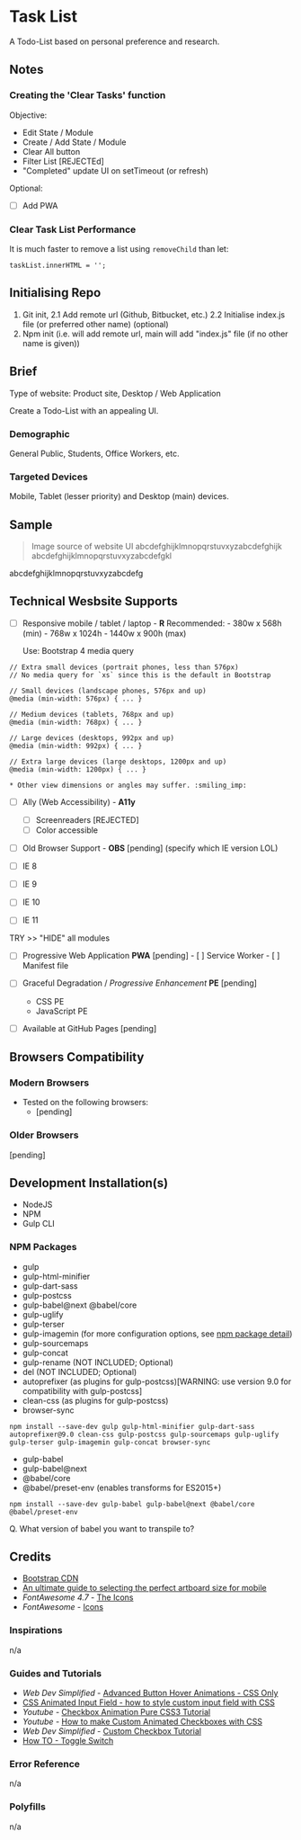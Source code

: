 # Task List

A Todo-List based on personal preference and research.

## Notes

### Creating the 'Clear Tasks' function

Objective:

* Edit State / Module
* Create / Add State / Module
* Clear All button
* Filter List [REJECTEd]
* "Completed" update UI on setTimeout (or refresh)

Optional:
- [ ] Add PWA

### Clear Task List Performance

It is much faster to remove a list using `removeChild` than let:
```
taskList.innerHTML = '';
```

## Initialising Repo

1. Git init,
2.1 Add remote url (Github, Bitbucket, etc.)
2.2 Initialise index.js file (or preferred other name) (optional)
3. Npm init (i.e. will add remote url, main will add "index.js" file (if no other name is given))


## Brief

Type of website: Product site, Desktop / Web Application

Create a Todo-List with an appealing UI.


### Demographic

General Public, Students, Office Workers, etc.

### Targeted Devices

Mobile, Tablet (lesser priority) and Desktop (main) devices.

## Sample

> Image source of website UI
abcdefghijklmnopqrstuvxyzabcdefghijk
abcdefghijklmnopqrstuvxyzabcdefgkl

abcdefghijklmnopqrstuvxyzabcdefg

## Technical Wesbsite Supports

- [ ] Responsive mobile / tablet / laptop - **R**
    Recommended:
        - 380w x 568h (min)
        - 768w x 1024h
        - 1440w x 900h (max)

    Use: Bootstrap 4 media query
```
// Extra small devices (portrait phones, less than 576px)
// No media query for `xs` since this is the default in Bootstrap

// Small devices (landscape phones, 576px and up)
@media (min-width: 576px) { ... }

// Medium devices (tablets, 768px and up)
@media (min-width: 768px) { ... }

// Large devices (desktops, 992px and up)
@media (min-width: 992px) { ... }

// Extra large devices (large desktops, 1200px and up)
@media (min-width: 1200px) { ... }
```
    * Other view dimensions or angles may suffer. :smiling_imp:

- [ ] Ally (Web Accessibility) - **A11y**
    - [ ] Screenreaders [REJECTED]
    - [ ] Color accessible

- [ ] Old Browser Support - **OBS** [pending]
(specify which IE version LOL)

- [ ] IE 8
- [ ] IE 9
- [ ] IE 10
- [ ] IE 11

TRY >> "HIDE" all modules

- [ ] Progressive Web Application **PWA** [pending]
      - [ ] Service Worker
      - [ ] Manifest file

- [ ] Graceful Degradation / *Progressive Enhancement* **PE** [pending]
    - CSS PE
    - JavaScript PE

- [ ] Available at GitHub Pages [pending]


## Browsers Compatibility

### Modern Browsers

* Tested on the following browsers:
    - [pending]

### Older Browsers

[pending]

## Development Installation(s)

* NodeJS
* NPM
* Gulp CLI

### NPM Packages

* gulp
* gulp-html-minifier
* gulp-dart-sass
* gulp-postcss
* gulp-babel@next @babel/core
* gulp-uglify
* gulp-terser
* gulp-imagemin (for more configuration options, see [npm package detail](https://www.npmjs.com/package/gulp-imagemin))
* gulp-sourcemaps
* gulp-concat
* gulp-rename (NOT INCLUDED; Optional)
* del (NOT INCLUDED; Optional)
* autoprefixer (as plugins for gulp-postcss)[WARNING: use version 9.0 for compatibility with gulp-postcss]
* clean-css (as plugins for gulp-postcss)
* browser-sync

```
npm install --save-dev gulp gulp-html-minifier gulp-dart-sass autoprefixer@9.0 clean-css gulp-postcss gulp-sourcemaps gulp-uglify gulp-terser gulp-imagemin gulp-concat browser-sync
```

* gulp-babel
* gulp-babel@next
* @babel/core
* @babel/preset-env (enables transforms for ES2015+)

```
npm install --save-dev gulp-babel gulp-babel@next @babel/core @babel/preset-env
```

Q. What version of babel you want to transpile to?


## Credits

- [Bootstrap CDN](https://www.bootstrapcdn.com/fontawesome/)
- [An ultimate guide to selecting the perfect artboard size for mobile](https://uxdesign.cc/perfect-artboard-size-c267939c5843)
- _FontAwesome 4.7_ - [The Icons](https://fontawesome.com/v4.7.0/icons/)
- _FontAwesome_ - [Icons](https://fontawesome.com/icons?d=gallery&q=calen&m=free)

### Inspirations

n/a

### Guides and Tutorials

- _Web Dev Simplified_ - [Advanced Button Hover Animations - CSS Only](https://youtu.be/cH0TC9gWiAg)
- [CSS Animated Input Field - how to style custom input field with CSS](https://youtu.be/3AK3vspZvvM)
- _Youtube_ - [Checkbox Animation Pure CSS3 Tutorial](https://youtu.be/OCOitlvl0DY)
- _Youtube_ - [How to make Custom Animated Checkboxes with CSS](https://youtu.be/ojWA8pdT-zY)
- _Web Dev Simplified_ - [Custom Checkbox Tutorial](https://youtu.be/YyLzwR-iXtI)
- [How TO - Toggle Switch](https://www.w3schools.com/howto/howto_css_switch.asp)

### Error Reference

n/a

### Polyfills

n/a